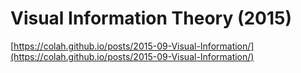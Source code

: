 # Visual Information Theory (2015)

[https://colah.github.io/posts/2015-09-Visual-Information/](https://colah.github.io/posts/2015-09-Visual-Information/)